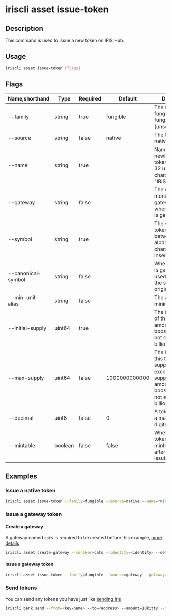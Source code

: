 # iriscli asset issue-token

## Description

This command is used to issue a new token on IRIS Hub.

## Usage

```bash
iriscli asset issue-token [flags]
```

## Flags

| Name,shorthand     | Type    | Required | Default       | Description                                                  |
| ------------------ | ------- | -------- | ------------- | ------------------------------------------------------------ |
| --family           | string  | true     | fungible      | The token type: fungible, non-fungible (unsupported) |
| --source           | string  | false    | native        | The token source: native, gateway                              |
| --name             | string  | true     |               | Name of the newly issued token, limited to 32 unicode characters, e.g. "IRIS Network" |
| --gateway          | string  | false    |               | The unique moniker of the gateway, required when the source is gateway |
| --symbol           | string  | true     |               | The symbol of the token, length between 3 and 6, alphanumeric characters, case insensitive |
| --canonical-symbol | string  | false    |               | When the source is gateway, it is used to identify the symbol on its' original chain |
| --min-unit-alias | string  | false    |               | The alias of minimum uint                                      |
| --initial-supply   | uint64  | true     |               | The initial supply of this token. The amount before boosting should not exceed 100 billion. |
| --max-supply       | uint64  | false    | 1000000000000 | The hard cap of this token, total supply can not exceed max supply. The amount before boosting should not exceed 1000 billion.|
| --decimal          | uint8   | false    | 0             | A token can have a maximum of 18 digits of decimal         |
| --mintable         | boolean | false    | false         | Whether this token could be minted(increased) after the initial issuing |

## Examples

### Issue a native token

```bash
iriscli asset issue-token --family=fungible --source=native --name="Kitty Token" --symbol=kitty --initial-supply=100000000000 --max-supply=1000000000000 --decimal=0 --mintable=true --fee=1iris --from=<key-name> --commit
```

### Issue a gateway token

#### Create a gateway

A gateway named `cats` is required to be created before this example, [more details](./create-gateway.md)

```bash
iriscli asset create-gateway --moniker=cats --identity=<identity> --details=<details> --website=<website> --from=<key-name> --commit
```

#### Issue a gateway token

```bash
iriscli asset issue-token --family=fungible --source=gateway --gateway=cats --canonical-symbol=cat --name="Kitty Token" --symbol=kitty --initial-supply=100000000000 --max-supply=1000000000000 --decimal=0 --mintable=true  --fee=1iris --from=<key-name> --commit
```

### Send tokens

You can send any tokens you have just like [sending iris](../bank/send)

```bash
iriscli bank send --from=<key-name> --to=<address> --amount=10kitty --fee=0.3iris --chain-id=irishub
```
